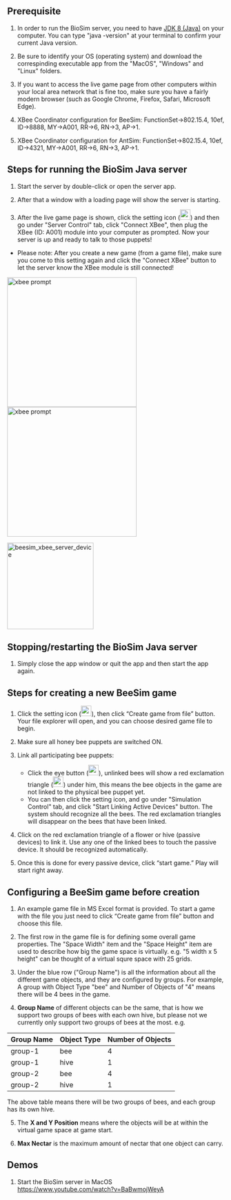 ## Prerequisite
1. In order to run the BioSim server, you need to have [JDK 8 (Java)](http://www.oracle.com/technetwork/java/javase/downloads/index.html) on your computer. You can type "java -version" at your terminal to confirm your current Java version.

2. Be sure to identify your OS (operating system) and download the correspinding executable app from the "MacOS", "Windows" and "Linux" folders.

3. If you want to access the live game page from other computers within your local area network that is fine too, make sure you have a fairly modern browser (such as Google Chrome, Firefox, Safari, Microsoft Edge).

4. XBee Coordinator configuration for BeeSim: FunctionSet->802.15.4, 10ef, ID->8888, MY->A001, RR->6, RN->3, AP->1.

5. XBee Coordinator configuration for AntSim: FunctionSet->802.15.4, 10ef, ID->4321, MY->A001, RR->6, RN->3, AP->1.

## Steps for running the BioSim Java server
1. Start the server by double-click or open the server app.

2. After that a window with a loading page will show the server is starting.

3. After the live game page is shown, click the setting icon (<img width="24" alt="setting_button" src="https://user-images.githubusercontent.com/4184020/35249320-8b24163e-ff9f-11e7-96d1-e581775ab1d3.png"/>) and then go under "Server Control" tab, click "Connect XBee", then plug the XBee (ID: A001) module into your computer as prompted. Now your server is up and ready to talk to those puppets!
- Please note: After you create a new game (from a game file), make sure you come to this setting again and click the "Connect XBee" button to let the server know the XBee module is still connected!

<img width="300" alt="xbee prompt" src="https://user-images.githubusercontent.com/4184020/35751022-f9250f2a-0824-11e8-890a-49c40247de7d.png"><img width="300" alt="xbee prompt" src="https://user-images.githubusercontent.com/4184020/35751071-155756ee-0825-11e8-896e-7d9045efa628.png">

<img width="200" alt="beesim_xbee_server_device" src="https://user-images.githubusercontent.com/4184020/35123718-6bdf9b3a-fc71-11e7-83f4-7341f77f3ff3.png"/>

## Stopping/restarting the BioSim Java server
1. Simply close the app window or quit the app and then start the app again.

## Steps for creating a new BeeSim game
1. Click the setting icon (<img width="24" alt="setting_button" src="https://user-images.githubusercontent.com/4184020/35249320-8b24163e-ff9f-11e7-96d1-e581775ab1d3.png"/>), then click “Create game from file” button. Your file explorer will open, and you can choose desired game file to begin.

2. Make sure all honey bee puppets are switched ON.

3. Link all participating bee puppets:
   * Click the eye button (<img width="24" alt="eye_button" src="https://user-images.githubusercontent.com/4184020/35249247-461928b8-ff9f-11e7-939c-6c6de4f44b34.png"/>), unlinked bees will show a red exclamation triangle (<img width="24" alt="not_linked_icon" src="https://user-images.githubusercontent.com/4184020/35250094-e5e647ec-ffa2-11e7-926d-259dbe25ed4c.png"/>) under him, this means the bee objects in the game are not linked to the physical bee puppet yet.
   * You can then click the setting icon, and go under "Simulation Control" tab, and click "Start Linking Active Devices" button. The system should recognize all the bees. The red exclamation triangles will disappear on the bees that have been linked.

4. Click on the red exclamation triangle of a flower or hive (passive devices) to link it. Use any one of the linked bees to touch the passive device. It should be recognized automatically.

5. Once this is done for every passive device, click “start game.” Play will start right away.

## Configuring a BeeSim game before creation
1. An example game file in MS Excel format is provided. To start a game with the file you just need to click “Create game from file” button and choose this file.

2. The first row in the game file is for defining some overall game properties. The "Space Width" item and the "Space Height" item are used to describe how big the game space is virtually. e.g. "5 width x 5 height" can be thought of a virtual squre space with 25 grids.

3. Under the blue row ("Group Name") is all the information about all the different game objects, and they are configured by groups. For example, A group with Object Type "bee" and Number of Objects of "4" means there will be 4 bees in the game.

4. **Group Name** of different objects can be the same, that is how we support two groups of bees with each own hive, but please not we currently only support two groups of bees at the most. e.g.
<table>
<thead><tr><th>Group Name</th><th>Object Type</th><th>Number of Objects</th></tr></thead>
<tbody>
<tr><td>group-1</td><td>bee</td><td>4</td></tr>
<tr><td>group-1</td><td>hive</td><td>1</td></tr>
<tr><td>group-2</td><td>bee</td><td>4</td></tr>
<tr><td>group-2</td><td>hive</td><td>1</td></tr>
</tbody>
</table>
The above table means there will be two groups of bees, and each group has its own hive.


5. The **X and Y Position** means where the objects will be at within the virtual game space at game start.

6. **Max Nectar** is the maximum amount of nectar that one object can carry.

## Demos
1. Start the BioSim server in MacOS<br/>
https://www.youtube.com/watch?v=BaBwmojWeyA
